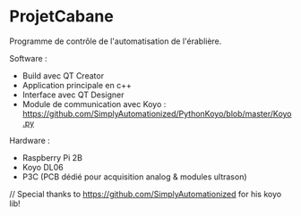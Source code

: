 # ProjetCabane

Programme de contrôle de l'automatisation de l'érablière.

Software :
 - Build avec QT Creator
 - Application principale en c++
 - Interface avec QT Designer
 - Module de communication avec Koyo : https://github.com/SimplyAutomationized/PythonKoyo/blob/master/Koyo.py

Hardware :
 - Raspberry Pi 2B
 - Koyo DL06
 - P3C (PCB dédié pour acquisition analog & modules ultrason)

// Special thanks to https://github.com/SimplyAutomationized for his koyo lib! 
